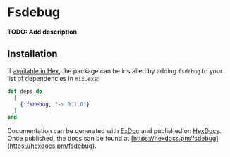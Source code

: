 # Fsdebug

**TODO: Add description**

## Installation

If [available in Hex](https://hex.pm/docs/publish), the package can be installed
by adding `fsdebug` to your list of dependencies in `mix.exs`:

```elixir
def deps do
  [
    {:fsdebug, "~> 0.1.0"}
  ]
end
```

Documentation can be generated with [ExDoc](https://github.com/elixir-lang/ex_doc)
and published on [HexDocs](https://hexdocs.pm). Once published, the docs can
be found at [https://hexdocs.pm/fsdebug](https://hexdocs.pm/fsdebug).


